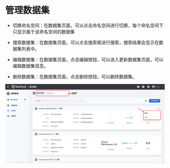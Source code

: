 # 管理数据集

- 切换命名空间：在数据集页面，可以点击命名空间进行切换，每个命名空间下只显示属于该命名空间的数据集

- 搜索数据集：在数据集页面，可以点击搜索框进行搜索，搜索结果会显示在数据集列表中。

- 编辑数据集：在数据集页面，点击编辑按钮，可以进入更新数据集页面，可以编辑数据集信息。

- 删除数据集：在数据集页面，点击删除按钮，可以删除数据集。

 ![数据集管理](images/Dataset5.png)